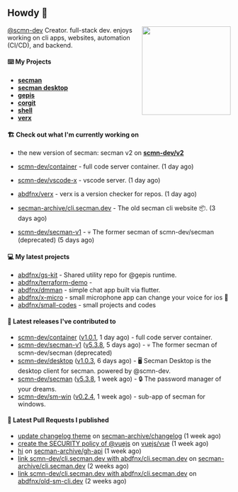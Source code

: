 ## Howdy 👋

<img align="right" src="https://github.com/abdfnx.png" width="200">

[@scmn-dev](https://github.com/scmn-dev) Creator. full-stack dev. enjoys working on cli apps, websites, automation (CI/CD), and backend.

#### ⌨️ My Projects

- [**secman**](https://github.com/scmn-dev/secman)
- [**secman desktop**](https://github.com/scmn-dev/desktop)
- [**gepis**](https://github.com/gepis/gepis)
- [**corgit**](https://github.com/abdfnx/corgit)
- [**shell**](https://github.com/abdfnx/shell)
- [**verx**](https://github.com/abdfnx/verx)

#### 🏗️ Check out what I'm currently working on

- the new version of secman: secman v2 on [**scmn-dev/v2**](https://github.com/scmn-dev/v2)


- [scmn-dev/container](https://github.com/scmn-dev/container) - full code server container. (1 day ago)
- [scmn-dev/vscode-x](https://github.com/scmn-dev/vscode-x) - vscode server. (1 day ago)
- [abdfnx/verx](https://github.com/abdfnx/verx) - verx is a version checker for repos. (1 day ago)
- [secman-archive/cli.secman.dev](https://github.com/secman-archive/cli.secman.dev) - The old secman cli website 📦. (3 days ago)
- [scmn-dev/secman-v1](https://github.com/scmn-dev/secman-v1) - 💀 The former secman of scmn-dev/secman (deprecated) (5 days ago)

#### 💻 My latest projects

- [abdfnx/gs-kit](https://github.com/abdfnx/gs-kit) - Shared utility repo for @gepis runtime.
- [abdfnx/terraform-demo](https://github.com/abdfnx/terraform-demo) - 
- [abdfnx/dmman](https://github.com/abdfnx/dmman) - simple chat app built via flutter.
- [abdfnx/x-micro](https://github.com/abdfnx/x-micro) - small microphone app can change your voice for ios 📱
- [abdfnx/small-codes](https://github.com/abdfnx/small-codes) - small projects and codes

#### 🔭 Latest releases I've contributed to

- [scmn-dev/container](https://github.com/scmn-dev/container) ([v1.0.1](https://github.com/scmn-dev/container/releases/tag/v1.0.1), 1 day ago) - full code server container.
- [scmn-dev/secman-v1](https://github.com/scmn-dev/secman-v1) ([v5.3.8](https://github.com/scmn-dev/secman-v1/releases/tag/v5.3.8), 5 days ago) - 💀 The former secman of scmn-dev/secman (deprecated)
- [scmn-dev/desktop](https://github.com/scmn-dev/desktop) ([v1.0.3](https://github.com/scmn-dev/desktop/releases/tag/v1.0.3), 6 days ago) - 🖥️ Secman Desktop is the desktop client for secman. powered by @scmn-dev.
- [scmn-dev/secman](https://github.com/scmn-dev/secman) ([v5.3.8](https://github.com/scmn-dev/secman/releases/tag/v5.3.8), 1 week ago) - 🔒 The password manager of your dreams.
- [scmn-dev/sm-win](https://github.com/scmn-dev/sm-win) ([v0.2.4](https://github.com/scmn-dev/sm-win/releases/tag/v0.2.4), 1 week ago) - sub-app of secman for windows.

#### 🔨 Latest Pull Requests I published

- [update changelog theme](https://github.com/secman-archive/changelog/pull/11) on [secman-archive/changelog](https://github.com/secman-archive/changelog) (1 week ago)
- [create the SECURITY policy of @vuejs](https://github.com/vuejs/vue/pull/12317) on [vuejs/vue](https://github.com/vuejs/vue) (1 week ago)
- [hi](https://github.com/secman-archive/gh-api/pull/22) on [secman-archive/gh-api](https://github.com/secman-archive/gh-api) (1 week ago)
- [link scmn-dev/cli.secman.dev with abdfnx/cli.secman.dev](https://github.com/secman-archive/cli.secman.dev/pull/250) on [secman-archive/cli.secman.dev](https://github.com/secman-archive/cli.secman.dev) (2 weeks ago)
- [link scmn-dev/cli.secman.dev with abdfnx/cli.secman.dev](https://github.com/abdfnx/old-sm-cli.dev/pull/2) on [abdfnx/old-sm-cli.dev](https://github.com/abdfnx/old-sm-cli.dev) (2 weeks ago)
